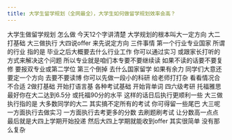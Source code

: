 ```yaml
---
title: 大学生留学规划（全网最全），大学生如何做留学规划效率会高？
---
```

大学生做留学规划
怎么做
今天12个字讲清楚
大学规划的根本叫大一定方向
大二打基础
大三做执行
大四说offer
来先说定方向
三件事情
第一个行业专业国家
所谓的行业
指的是
毕业之后大概要去什么行业工作
你可以通过实习
或跟家长打听的方式来解决这个问题
所以专业就是咱们本专要不要继续读
如果不读的话要不要复修
要报双专业或第二学位
第三个倒掉
去什么国家留学
如果有余力
同学们大意还要定一个方向
去要不要读博
你可以先做一段小的科研
给老师打打杂
看看情况合不合适
2做打基础
开始打语言基
各种考试基础
开始背单词
四六级考研
托福雅思
最好你在大二达到6.5分
或托福90分的水平
这样的话日后执行更顺利一些
大三做执行指的是
大多数同学的大二
其实搞不定所有的考试
你可得留一些尾巴
大三呢一方面执行去做实习
一方面执行去考更多的分数
去刷题刷考试
让分数高一点点
最后就是大四上学期开始投递
然后大四上学期就能收到offer
其实很简单
没有那么复杂
